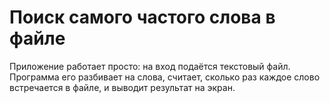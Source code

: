 # Поиск самого частого слова в файле

Приложение работает просто: на вход подаётся текстовый файл. Программа его разбивает на слова, считает, сколько раз каждое слово встречается в файле,  и выводит результат на экран.